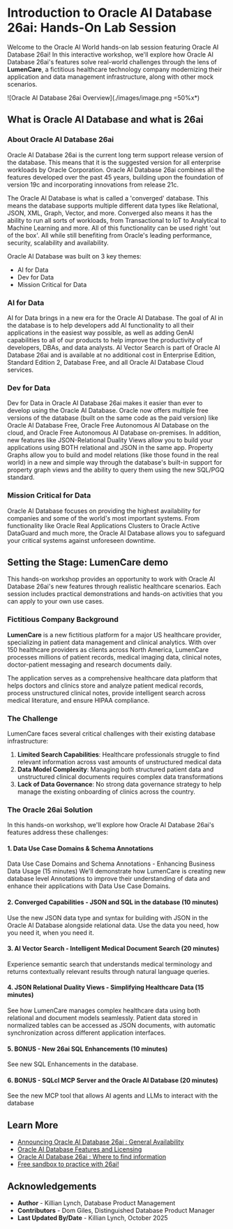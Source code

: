 # Introduction to Oracle AI Database 26ai: Hands-On Lab Session

Welcome to the Oracle AI World hands-on lab session featuring Oracle AI Database 26ai! In this interactive workshop, we'll explore how Oracle AI Database 26ai's features solve real-world challenges through the lens of **LumenCare**, a fictitious healthcare technology company modernizing their application and  data management infrastructure, along with other mock scenarios.

<!-- [](youtube:MPOYjrGhvZk) -->
![Oracle AI Database 26ai Overview](./images/image.png =50%x*)



## What is Oracle AI Database and what is 26ai 

### About Oracle AI Database 26ai

Oracle AI Database 26ai is the current long term support release version of the database. This means that it is the suggested version for all enterprise workloads by Oracle Corporation. Oracle AI Database 26ai combines all the features developed over the past 45 years, building upon the foundation of version 19c and incorporating innovations from release 21c.




The Oracle AI Database is what is called a 'converged' database. This means the database supports multiple different data types like Relational, JSON, XML, Graph, Vector, and more. Converged also means it has the ability to run all sorts of workloads, from Transactional to IoT to Analytical to Machine Learning and more. All of this functionality can be used right 'out of the box'. All while still benefiting from Oracle's leading performance, security, scalability and availability.

Oracle AI Database was built on 3 key themes:
* AI for Data
* Dev for Data
* Mission Critical for Data

### AI for Data
AI for Data brings in a new era for the Oracle AI Database. The goal of AI in the database is to help developers add AI functionality to all their applications in the easiest way possible, as well as adding GenAI capabilities to all of our products to help improve the productivity of developers, DBAs, and data analysts. AI Vector Search is part of Oracle AI Database 26ai and is available at no additional cost in Enterprise Edition, Standard Edition 2, Database Free, and all Oracle AI Database Cloud services.

### Dev for Data
Dev for Data in Oracle AI Database 26ai makes it easier than ever to develop using the Oracle AI Database. Oracle now offers multiple free versions of the database (built on the same code as the paid version) like Oracle AI Database Free, Oracle Free Autonomous AI Database on the cloud, and Oracle Free Autonomous AI Database on-premises. In addition, new features like JSON-Relational Duality Views allow you to build your applications using BOTH relational and JSON in the same app. Property Graphs allow you to build and model relations (like those found in the real world) in a new and simple way through the database's built-in support for property graph views and the ability to query them using the new SQL/PGQ standard.

### Mission Critical for Data
Oracle AI Database focuses on providing the highest availability for companies and some of the world's most important systems. From functionality like Oracle Real Applications Clusters to Oracle Active DataGuard and much more, the Oracle AI Database allows you to safeguard your critical systems against unforeseen downtime.



## Setting the Stage: LumenCare demo 

This hands-on workshop provides an opportunity to work with Oracle AI Database 26ai's new features through realistic healthcare scenarios. Each session includes practical demonstrations and hands-on activities that you can apply to your own use cases.

### Fictitious Company Background

**LumenCare** is a new fictitious platform for a major US healthcare provider, specializing in patient data management and clinical analytics. With over 150 healthcare providers as clients across North America, LumenCare processes millions of patient records, medical imaging data, clinical notes, doctor-patient messaging and research documents daily.

The application serves as a comprehensive healthcare data platform that helps doctors and clinics store and analyze patient medical records, process unstructured clinical notes, provide intelligent search across medical literature, and ensure HIPAA compliance.

### The Challenge

LumenCare faces several critical challenges with their existing database infrastructure:

1. **Limited Search Capabilities**: Healthcare professionals struggle to find relevant information across vast amounts of unstructured medical data
2. **Data Model Complexity**: Managing both structured patient data and unstructured clinical documents requires complex data transformations
3. **Lack of Data Governance**: No strong data governance strategy to help manage the existing onboarding of clinics across the country.

### The Oracle 26ai Solution

In this hands-on workshop, we'll explore how Oracle AI Database 26ai's features address these challenges:

#### 1. Data Use Case Domains & Schema Annotations
Data Use Case Domains and Schema Annotations - Enhancing Business Data Usage (15 minutes)
We'll demonstrate how LumenCare is creating new database level Annotations to improve their understanding of data and enhance their applications with Data Use Case Domains.

#### 2. Converged Capabilities - JSON and SQL in the database (10 minutes)
Use the new JSON data type and syntax for building with JSON in the Oracle AI Database alongside relational data. Use the data you need, how you need it, when you need it. 

#### 3. AI Vector Search - Intelligent Medical Document Search (20 minutes)
Experience semantic search that understands medical terminology and returns contextually relevant results through natural language queries.

#### 4. JSON Relational Duality Views - Simplifying Healthcare Data (15 minutes)
See how LumenCare manages complex healthcare data using both relational and document models seamlessly. Patient data stored in normalized tables can be accessed as JSON documents, with automatic synchronization across different application interfaces.

#### 5. BONUS - New 26ai SQL Enhancements (10 minutes)
See new SQL Enhancements in the database.

#### 6. BONUS - SQLcl MCP Server and the Oracle AI Database (20 minutes)
See the new MCP tool that allows AI agents and LLMs to interact with the database



## Learn More

* [Announcing Oracle AI Database 26ai : General Availability](https://blogs.oracle.com/database/post/oracle-26ai-now-generally-available) 
* [Oracle AI Database Features and Licensing](https://apex.oracle.com/database-features/)
* [Oracle AI Database 26ai : Where to find information](https://blogs.oracle.com/database/post/oracle-database-26ai-where-to-find-more-information)
* [Free sandbox to practice with 26ai!](https://livelabs.oracle.com/pls/apex/dbpm/r/livelabs/view-workshop?wid=3943)

## Acknowledgements
* **Author** - Killian Lynch, Database Product Management
* **Contributors** - Dom Giles, Distinguished Database Product Manager
* **Last Updated By/Date** - Killian Lynch, October 2025
